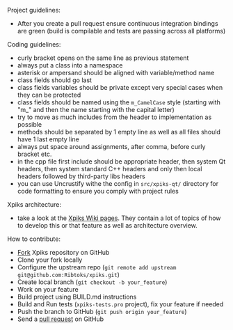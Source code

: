 Project guidelines:

- After you create a pull request ensure continuous integration bindings are green (build is compilable and tests are passing across all platforms)

Coding guidelines:

- curly bracket opens on the same line as previous statement
- always put a class into a namespace
- asterisk or ampersand should be aligned with variable/method name
- class fields should go last
- class fields variables should be private except very special cases when they can be protected
- class fields should be named using the `m_CamelCase` style (starting with "m_" and then the name starting with the capital letter)
- try to move as much includes from the header to implementation as possible
- methods should be separated by 1 empty line as well as all files should have 1 last empty line
- always put space around assignments, after comma, before curly bracket etc.
- in the cpp file first include should be appropriate header, then system Qt headers, then system standard C++ headers and only then local headers followed by third-party libs headers
- you can use Uncrustify withe the config in `src/xpiks-qt/` directory for code formatting to ensure you comply with project rules

Xpiks architecture:

- take a look at the [Xpiks Wiki pages](https://github.com/Ribtoks/xpiks/wiki). They contain a lot of topics of how to develop this or that feature as well as architecture overview.

How to contribute:
- [Fork](http://help.github.com/forking/) Xpiks repository on GitHub
- Clone your fork locally
- Configure the upstream repo (`git remote add upstream git@github.com:Ribtoks/xpiks.git`)
- Create local branch (`git checkout -b your_feature`)
- Work on your feature
- Build project using BUILD.md instructions
- Build and Run tests (`xpiks-tests.pro` project), fix your feature if needed
- Push the branch to GitHub (`git push origin your_feature`)
- Send a [pull request](https://help.github.com/articles/using-pull-requests) on GitHub
